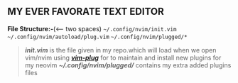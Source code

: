 ## MY EVER FAVORATE TEXT EDITOR
**File Structure:-**(<-- two spaces)
```~/.config/nvim/init.vim```
```~/.config/nvim/autoload/plug.vim```
```~/.config/nvim/plugged/*```

>***init.vim*** is the file given in my repo.which will load when we open vim/nvim
>using [***vim-plug***](https://github.com/junegunn/vim-plug) for to maintain and install new plugins for my neovim
>***~/.config/nvim/plugged/*** contains my extra added plugins files
